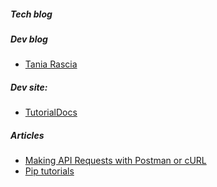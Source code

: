 ##### Tech blog


##### Dev blog
- [Tania Rascia](https://www.taniarascia.com)

##### Dev site:
- [TutorialDocs](https://www.tutorialdocs.com)



##### Articles
- [Making API Requests with Postman or cURL](https://www.taniarascia.com/making-api-requests-postman-curl/)
- [Pip tutorials](https://www.tutorialdocs.com/tutorial/pip/quickstart.html)

